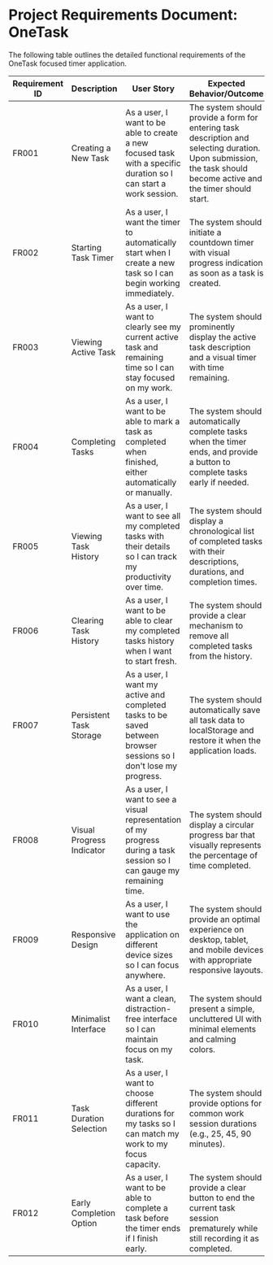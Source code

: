 # **Project Requirements Document: OneTask**

The following table outlines the detailed functional requirements of the OneTask focused timer application.

| Requirement ID | Description               | User Story                                                                                                              | Expected Behavior/Outcome                                                                                                                                         |
| -------------- | ------------------------- | ----------------------------------------------------------------------------------------------------------------------- | ----------------------------------------------------------------------------------------------------------------------------------------------------------------- |
| FR001          | Creating a New Task       | As a user, I want to be able to create a new focused task with a specific duration so I can start a work session.       | The system should provide a form for entering task description and selecting duration. Upon submission, the task should become active and the timer should start. |
| FR002          | Starting Task Timer       | As a user, I want the timer to automatically start when I create a new task so I can begin working immediately.         | The system should initiate a countdown timer with visual progress indication as soon as a task is created.                                                        |
| FR003          | Viewing Active Task       | As a user, I want to clearly see my current active task and remaining time so I can stay focused on my work.            | The system should prominently display the active task description and a visual timer with time remaining.                                                         |
| FR004          | Completing Tasks          | As a user, I want to be able to mark a task as completed when finished, either automatically or manually.               | The system should automatically complete tasks when the timer ends, and provide a button to complete tasks early if needed.                                       |
| FR005          | Viewing Task History      | As a user, I want to see all my completed tasks with their details so I can track my productivity over time.            | The system should display a chronological list of completed tasks with their descriptions, durations, and completion times.                                       |
| FR006          | Clearing Task History     | As a user, I want to be able to clear my completed tasks history when I want to start fresh.                            | The system should provide a clear mechanism to remove all completed tasks from the history.                                                                       |
| FR007          | Persistent Task Storage   | As a user, I want my active and completed tasks to be saved between browser sessions so I don't lose my progress.       | The system should automatically save all task data to localStorage and restore it when the application loads.                                                     |
| FR008          | Visual Progress Indicator | As a user, I want to see a visual representation of my progress during a task session so I can gauge my remaining time. | The system should display a circular progress bar that visually represents the percentage of time completed.                                                      |
| FR009          | Responsive Design         | As a user, I want to use the application on different device sizes so I can focus anywhere.                             | The system should provide an optimal experience on desktop, tablet, and mobile devices with appropriate responsive layouts.                                       |
| FR010          | Minimalist Interface      | As a user, I want a clean, distraction-free interface so I can maintain focus on my task.                               | The system should present a simple, uncluttered UI with minimal elements and calming colors.                                                                      |
| FR011          | Task Duration Selection   | As a user, I want to choose different durations for my tasks so I can match my work to my focus capacity.               | The system should provide options for common work session durations (e.g., 25, 45, 90 minutes).                                                                   |
| FR012          | Early Completion Option   | As a user, I want to be able to complete a task before the timer ends if I finish early.                                | The system should provide a clear button to end the current task session prematurely while still recording it as completed.                                       |
